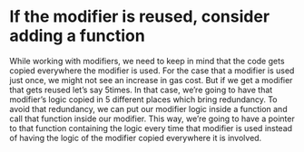 # If the modifier is reused, consider adding a function
While working with modifiers, we need to keep in mind that the code gets copied everywhere the modifier is used. For the case that a modifier is used just once, we might not see an increase in gas cost. But if we get a modifier that gets reused let’s say 5times. In that case, we’re going to have that modifier’s logic copied in 5 different places which bring redundancy. To avoid that redundancy, we can put our modifier logic inside a function and call that function inside our modifier. This way, we’re going to have a pointer to that function containing the logic every time that modifier is used instead of having the logic of the modifier copied everywhere it is involved.